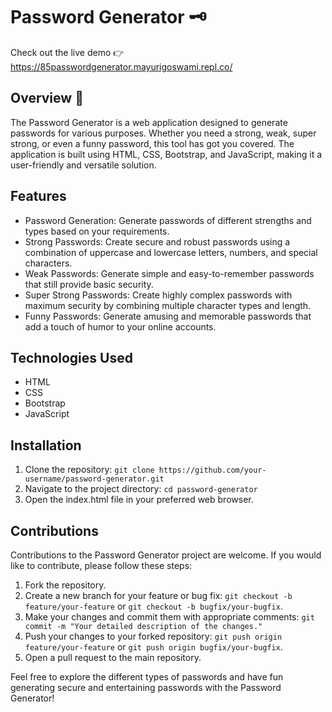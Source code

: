 # Password Generator 	:old_key:
Check out the live demo :point_right: https://85passwordgenerator.mayurigoswami.repl.co/

## Overview :slightly_smiling_face:
The Password Generator is a web application designed to generate passwords for various purposes. Whether you need a strong, weak, super strong, or even a funny password, this tool has got you covered. The application is built using HTML, CSS, Bootstrap, and JavaScript, making it a user-friendly and versatile solution.

## Features
- Password Generation: Generate passwords of different strengths and types based on your requirements.
- Strong Passwords: Create secure and robust passwords using a combination of uppercase and lowercase letters, numbers, and special characters.
- Weak Passwords: Generate simple and easy-to-remember passwords that still provide basic security.
- Super Strong Passwords: Create highly complex passwords with maximum security by combining multiple character types and length.
- Funny Passwords: Generate amusing and memorable passwords that add a touch of humor to your online accounts.

## Technologies Used
- HTML
- CSS
- Bootstrap
- JavaScript

## Installation
1. Clone the repository: `git clone https://github.com/your-username/password-generator.git`
2. Navigate to the project directory: `cd password-generator`
3. Open the index.html file in your preferred web browser.

## Contributions
Contributions to the Password Generator project are welcome. If you would like to contribute, please follow these steps:

1. Fork the repository.
2. Create a new branch for your feature or bug fix: `git checkout -b feature/your-feature` or `git checkout -b bugfix/your-bugfix`.
3. Make your changes and commit them with appropriate comments: `git commit -m "Your detailed description of the changes."`
4. Push your changes to your forked repository: `git push origin feature/your-feature` or `git push origin bugfix/your-bugfix`.
5. Open a pull request to the main repository.

Feel free to explore the different types of passwords and have fun generating secure and entertaining passwords with the Password Generator!
